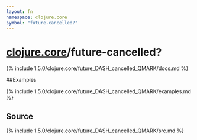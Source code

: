 ```yaml
---
layout: fn
namespace: clojure.core
symbol: "future-cancelled?"
---
```


# [clojure.core](../)/future-cancelled?

{% include 1.5.0/clojure.core/future_DASH_cancelled_QMARK/docs.md %}

##Examples

{% include 1.5.0/clojure.core/future_DASH_cancelled_QMARK/examples.md %}
## Source
{% include 1.5.0/clojure.core/future_DASH_cancelled_QMARK/src.md %}

